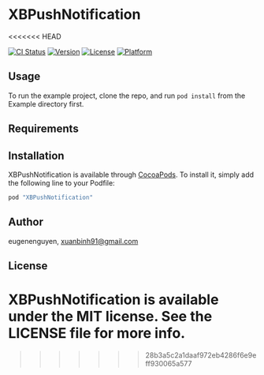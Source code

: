 # XBPushNotification
<<<<<<< HEAD

[![CI Status](http://img.shields.io/travis/eugenenguyen/XBPushNotification.svg?style=flat)](https://travis-ci.org/eugenenguyen/XBPushNotification)
[![Version](https://img.shields.io/cocoapods/v/XBPushNotification.svg?style=flat)](http://cocoapods.org/pods/XBPushNotification)
[![License](https://img.shields.io/cocoapods/l/XBPushNotification.svg?style=flat)](http://cocoapods.org/pods/XBPushNotification)
[![Platform](https://img.shields.io/cocoapods/p/XBPushNotification.svg?style=flat)](http://cocoapods.org/pods/XBPushNotification)

## Usage

To run the example project, clone the repo, and run `pod install` from the Example directory first.

## Requirements

## Installation

XBPushNotification is available through [CocoaPods](http://cocoapods.org). To install
it, simply add the following line to your Podfile:

```ruby
pod "XBPushNotification"
```

## Author

eugenenguyen, xuanbinh91@gmail.com

## License

XBPushNotification is available under the MIT license. See the LICENSE file for more info.
=======
>>>>>>> 28b3a5c2a1daaf972eb4286f6e9eff930065a577
